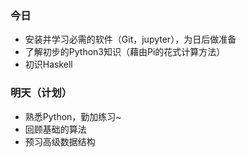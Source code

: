 ### 今日

- 安装并学习必需的软件（Git，jupyter），为日后做准备
- 了解初步的Python3知识（藉由Pi的花式计算方法）
- 初识Haskell

### 明天（计划）

- 熟悉Python，勤加练习~
- 回顾基础的算法
- 预习高级数据结构

